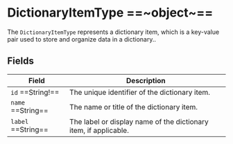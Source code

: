 # DictionaryItemType ==~object~==

The `DictionaryItemType` represents a dictionary item, which is a key-value pair used to store and organize data in a dictionary.. 

## Fields

| Field                 | Description                                                                 |
|-----------------------|-----------------------------------------------------------------------------|
| `id` ==String!==     | The unique identifier of the dictionary item.                               |
| `name` ==String==    | The name or title of the dictionary item.                                   |
| `label` ==String==   | The label or display name of the dictionary item, if applicable.            |
